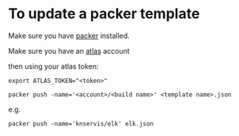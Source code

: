 # To update a packer template

Make sure you have [packer](http://packer.io) installed.

Make sure you have an [atlas](http://atlas.hashicorp.com) account

then using your atlas token:

`export ATLAS_TOKEN="<token>"`

`packer push -name='<account>/<build name>' <template name>.json`

e.g.

`packer push -name='knservis/elk' elk.json`

